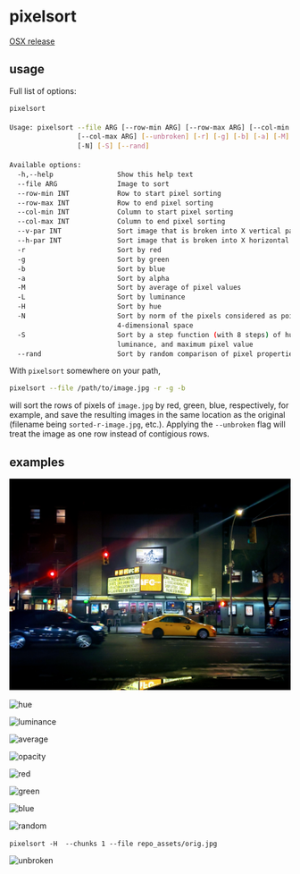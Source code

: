 # pixelsort
[OSX release](https://github.com/quasi-coherent/pixelsort/releases)

## usage
Full list of options:

``` bash
pixelsort

Usage: pixelsort --file ARG [--row-min ARG] [--row-max ARG] [--col-min ARG]
                 [--col-max ARG] [--unbroken] [-r] [-g] [-b] [-a] [-M] [-L] [-H]
                 [-N] [-S] [--rand]

Available options:
  -h,--help                Show this help text
  --file ARG               Image to sort
  --row-min INT            Row to start pixel sorting
  --row-max INT            Row to end pixel sorting
  --col-min INT            Column to start pixel sorting
  --col-max INT            Column to end pixel sorting
  --v-par INT              Sort image that is broken into X vertical partitions
  --h-par INT              Sort image that is broken into X horizontal partitions
  -r                       Sort by red
  -g                       Sort by green
  -b                       Sort by blue
  -a                       Sort by alpha
  -M                       Sort by average of pixel values
  -L                       Sort by luminance
  -H                       Sort by hue
  -N                       Sort by norm of the pixels considered as points in
                           4-dimensional space
  -S                       Sort by a step function (with 8 steps) of hue,
                           luminance, and maximum pixel value
  --rand                   Sort by random comparison of pixel properties
```

With `pixelsort` somewhere on your path,

``` bash
pixelsort --file /path/to/image.jpg -r -g -b
```

will sort the rows of pixels of `image.jpg` by red, green, blue, respectively, for example, and save the resulting images in the same location as the original (filename being `sorted-r-image.jpg`, etc.).  Applying the `--unbroken` flag will treat the image as one row instead of contigious rows.

## examples
![original](repo_assets/orig.jpg)

![hue](repo_assets/sorted-H.jpg)

![luminance](repo_assets/sorted-L.jpg)

![average](repo_assets/sorted-M.jpg)

![opacity](repo_assets/sorted-a.jpg)

![red](repo_assets/sorted-r.jpg)

![green](repo_assets/sorted-g.jpg)

![blue](repo_assets/sorted-b.jpg)

![random](repo_assets/sorted-rand.jpg)

`pixelsort -H  --chunks 1 --file repo_assets/orig.jpg`

![unbroken](repo_assets/orig-sorted-H.jpg)

